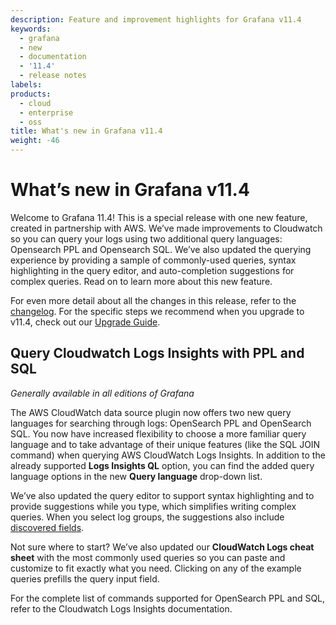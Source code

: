 ```yaml
---
description: Feature and improvement highlights for Grafana v11.4
keywords:
  - grafana
  - new
  - documentation
  - '11.4'
  - release notes
labels:
products:
  - cloud
  - enterprise
  - oss
title: What's new in Grafana v11.4
weight: -46
---
```


<!-- vale GoogleWe = NO -->
<!-- vale We = NO -->

# What’s new in Grafana v11.4

Welcome to Grafana 11.4! This is a special release with one new feature, created in partnership with AWS. We’ve made improvements to Cloudwatch so you can query your logs using two additional query languages: Opensearch PPL and Opensearch SQL. We’ve also updated the querying experience by providing a sample of commonly-used queries, syntax highlighting in the query editor, and auto-completion suggestions for complex queries. Read on to learn more about this new feature.

For even more detail about all the changes in this release, refer to the [changelog](https://github.com/grafana/grafana/blob/main/CHANGELOG.md). For the specific steps we recommend when you upgrade to v11.4, check out our [Upgrade Guide](https://grafana.com/docs/grafana/<GRAFANA_VERSION>/upgrade-guide/upgrade-v11.4/).

## Query Cloudwatch Logs Insights with PPL and SQL

<!-- Ida Štambuk, Zoe Chou -->

_Generally available in all editions of Grafana_

The AWS CloudWatch data source plugin now offers two new query languages for searching through logs: OpenSearch PPL and OpenSearch SQL. You now have increased flexibility to choose a more familiar query language and to take advantage of their unique features (like the SQL JOIN command) when querying AWS CloudWatch Logs Insights. In addition to the already supported **Logs Insights QL** option, you can find the added query language options in the new **Query language** drop-down list.

<!-- screenshot here -->

We’ve also updated the query editor to support syntax highlighting and to provide suggestions while you type, which simplifies writing complex queries. When you select log groups, the suggestions also include [discovered fields](https://docs.aws.amazon.com/AmazonCloudWatch/latest/logs/CWL_AnalyzeLogData-discoverable-fields.html).

Not sure where to start? We’ve also updated our **CloudWatch Logs cheat sheet** with the most commonly used queries so you can paste and customize to fit exactly what you need. Clicking on any of the example queries prefills the query input field.

<!-- screenshot here -->

For the complete list of commands supported for OpenSearch PPL and SQL, refer to the Cloudwatch Logs Insights documentation. <!-- docs link here? -->

<!-- video here -->

